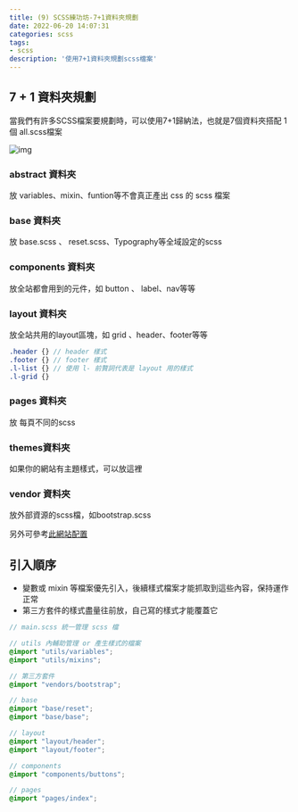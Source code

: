 ```yaml
---
title: (9) SCSS練功坊-7+1資料夾規劃
date: 2022-06-20 14:07:31
categories: scss
tags: 
- scss
description: '使用7+1資料夾規劃scss檔案'
---
```


## 7 + 1 資料夾規劃

當我們有許多SCSS檔案要規劃時，可以使用7+1歸納法，也就是7個資料夾搭配 1個 all.scss檔案

![img](https://miro.medium.com/max/1128/1*jmb4MvIeinaRy7etvwvhZw.png)

### abstract 資料夾
放 variables、mixin、funtion等不會真正產出 css 的 scss 檔案

### base 資料夾
放 base.scss 、 reset.scss、Typography等全域設定的scss

### components 資料夾
放全站都會用到的元件，如 button 、 label、nav等等

### layout 資料夾
放全站共用的layout區塊，如 grid 、header、footer等等

``` scss
.header {} // header 樣式
.footer {} // footer 樣式
.l-list {} // 使用 l- 前贅詞代表是 layout 用的樣式
.l-grid {} 
```

### pages 資料夾
放 每頁不同的scss

### themes資料夾
如果你的網站有主題樣式，可以放這裡

### vendor 資料夾
放外部資源的scss檔，如bootstrap.scss

另外可參考[此網站配置](https://gist.github.com/rveitch/84cea9650092119527bc)

## 引入順序

- 變數或 mixin 等檔案優先引入，後續樣式檔案才能抓取到這些內容，保持運作正常
- 第三方套件的樣式盡量往前放，自己寫的樣式才能覆蓋它

```scss
// main.scss 統一管理 scss 檔

// utils 內輔助管理 or 產生樣式的檔案
@import "utils/variables";
@import "utils/mixins";

// 第三方套件
@import "vendors/bootstrap";

// base
@import "base/reset";
@import "base/base";

// layout
@import "layout/header";
@import "layout/footer";

// components
@import "components/buttons";

// pages
@import "pages/index";
```